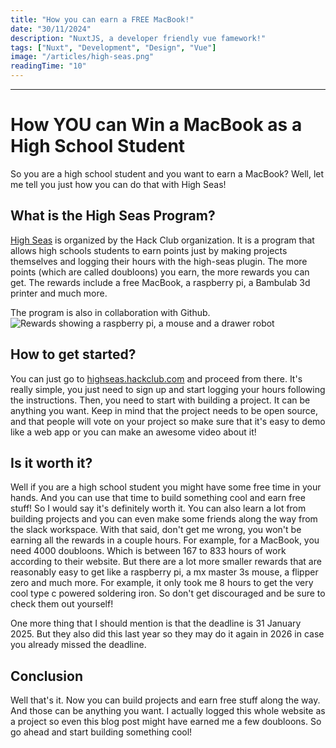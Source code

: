```yaml
---
title: "How you can earn a FREE MacBook!"
date: "30/11/2024"
description: "NuxtJS, a developer friendly vue famework!"
tags: ["Nuxt", "Development", "Design", "Vue"]
image: "/articles/high-seas.png"
readingTime: "10"
---
```


---

# How YOU can Win a MacBook as a High School Student

So you are a high school student and you want to earn a MacBook? Well, let me tell you just how you can do that with High Seas!

## What is the High Seas Program?

[High Seas](https://highseas.hackclub.com) is organized by the Hack Club organization. It is a program that allows high schools students to earn points
just by making projects themselves and logging their hours with the high-seas plugin. The more points (which are called doubloons)
you earn, the more rewards you can get. The rewards include a free MacBook, a raspberry pi, a Bambulab 3d printer and much more.

The program is also in collaboration with Github.
![Rewards showing a raspberry pi, a mouse and a drawer robot](/articles/high-seas-rewards.png)

## How to get started?

You can just go to [highseas.hackclub.com](https://highseas.hackclub.com) and proceed from there. It's really simple, you just need to sign up and start logging your hours
following the instructions.
Then, you need to start with building a project. It can be anything you want. Keep in mind that the project needs to be open source,
and that people will vote on your project so make sure that it's easy to demo like a web app or you can make an awesome video about it!

## Is it worth it?

Well if you are a high school student you might have some free time in your hands. And you can use that time to build something cool and earn
free stuff! So I would say it's definitely worth it. You can also learn a lot from building projects and you can even make some friends along the way
from the slack workspace. With that said, don't get me wrong, you won't be earning all the rewards in a couple hours. For example, for a MacBook,
you need 4000 doubloons. Which is between 167 to 833 hours of work according to their website. But there are a lot more smaller rewards that are
reasonably easy to get like a raspberry pi, a mx master 3s mouse, a flipper zero and much more. For example, it only took me
8 hours to get the very cool type c powered soldering iron. So don't get discouraged and be sure to check them out yourself!

One more thing that I should mention is that the deadline is 31 January 2025. But they also did this last year so they may do it again in 2026 in case you already
missed the deadline.

## Conclusion

Well that's it. Now you can build projects and earn free stuff along the way. And those can be anything you want. I actually
logged this whole website as a project so even this blog post might have earned me a few doubloons. So go ahead and start building something cool!
